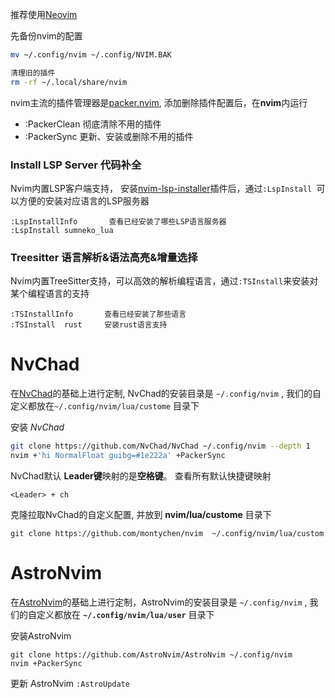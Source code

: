 推荐使用[Neovim](https://github.com/neovim/neovim)

先备份nvim的配置 
```bash
mv ~/.config/nvim ~/.config/NVIM.BAK

清理旧的插件
rm -rf ~/.local/share/nvim
```

nvim主流的插件管理器是[packer.nvim](https://github.com/wbthomason/packer.nvim), 添加删除插件配置后，在**nvim**内运行
- :PackerClean 彻底清除不用的插件
- :PackerSync 更新、安装或删除不用的插件


### Install LSP Server 代码补全

Nvim内置LSP客户端支持， 安装[nvim-lsp-installer](https://github.com/williamboman/nvim-lsp-installer)插件后，通过`:LspInstall `可以方便的安装对应语言的LSP服务器
```
:LspInstallInfo       查看已经安装了哪些LSP语言服务器
:LspInstall sumneko_lua 
```

### Treesitter 语言解析&语法高亮&增量选择
Nvim内置TreeSitter支持，可以高效的解析编程语言，通过`:TSInstall`来安装对某个编程语言的支持
```
:TSInstallInfo       查看已经安装了那些语言
:TSInstall  rust     安装rust语言支持
```



# NvChad
在[NvChad](https://github.com/NvChad/NvChad)的基础上进行定制, NvChad的安装目录是 `~/.config/nvim` , 我们的自定义都放在`~/.config/nvim/lua/custome` 目录下
    

安装 *NvChad* 

```bash
git clone https://github.com/NvChad/NvChad ~/.config/nvim --depth 1
nvim +'hi NormalFloat guibg=#1e222a' +PackerSync
```
NvChad默认 **Leader键**映射的是**空格键**。 查看所有默认快捷键映射 
```
<Leader> + ch 
```

克隆拉取NvChad的自定义配置, 并放到 **nvim/lua/custome** 目录下
```
git clone https://github.com/montychen/nvim  ~/.config/nvim/lua/custom

```

# AstroNvim
在[AstroNvim](https://github.com/AstroNvim/AstroNvim)的基础上进行定制，AstroNvim的安装目录是 `~/.config/nvim` , 我们的自定义都放在 **`~/.config/nvim/lua/user`** 目录下

安装AstroNvim
```
git clone https://github.com/AstroNvim/AstroNvim ~/.config/nvim
nvim +PackerSync
```

更新 AstroNvim `:AstroUpdate`


